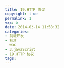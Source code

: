```yaml
---
title: 19.HTTP 协议
copyright: true
permalink: 1
top: 0
date: 2014-02-14 11:58:32
categories:
- 前端开发
- 标准
- W3C
- 3.javaScript
- 19.HTTP 协议
tags:
---
```

